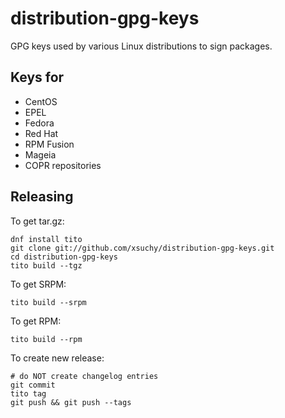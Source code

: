 # distribution-gpg-keys

GPG keys used by various Linux distributions to sign packages.

## Keys for

 * CentOS
 * EPEL
 * Fedora
 * Red Hat
 * RPM Fusion
 * Mageia
 * COPR repositories

## Releasing

To get tar.gz:

    dnf install tito
    git clone git://github.com/xsuchy/distribution-gpg-keys.git
    cd distribution-gpg-keys
    tito build --tgz

To get SRPM:

    tito build --srpm

To get RPM:

    tito build --rpm

To create new release:

    # do NOT create changelog entries
    git commit
    tito tag
    git push && git push --tags

